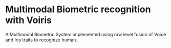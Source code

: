 # Multimodal Biometric recognition with Voiris
 A Multimodal Biometric System implemented using raw level fusion of Voice and Iris traits to recognize human.

